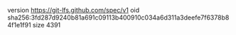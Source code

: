 version https://git-lfs.github.com/spec/v1
oid sha256:3fd287d9240b81a691c09113b400910c034a6d311a3deefe7f6378b84f1e1f91
size 4391
